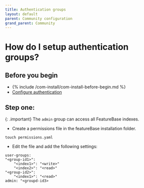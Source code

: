 ```yaml
---
title: Authentication groups
layout: default
parent: Community configuration
grand_parent: Community
---
```


# How do I setup authentication groups?

<!-- QUERY: Does this information come from the Azure-AD permission groups??? -->

## Before you begin

* {% include /com-install/com-install-before-begin.md %}
* [Configure authentication](/docs/community/com-config-auth/com-config-tls-auth)

## Step one:

{: .important}
The `admin` group can access all FeatureBase indexes.

* Create a permissions file in the featureBase installation folder.

```
touch permissions.yaml
```

* Edit the file and add the following settings:

```
user-groups:
"<group-id1>":
    "<index1>": "<write>"
    "<index2>": "<read>"
"<group-id2>":
    "<index1>": "<read>"
admin: "<groupd-id3>
```

<!--QUERY -- are there any next steps? -->
